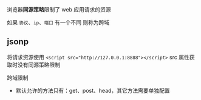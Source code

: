 浏览器**同源策略**限制了 web 应用请求的资源

如果 `协议`、`ip`、`端口` 有一个不同 则称为跨域

## jsonp

将请求资源使用 `<script src="http://127.0.0.1:8888"></script>` src 属性获取时没有同源策略限制

跨域限制

- 默认允许的方法只有：get、post、head，其它方法需要单独配置

